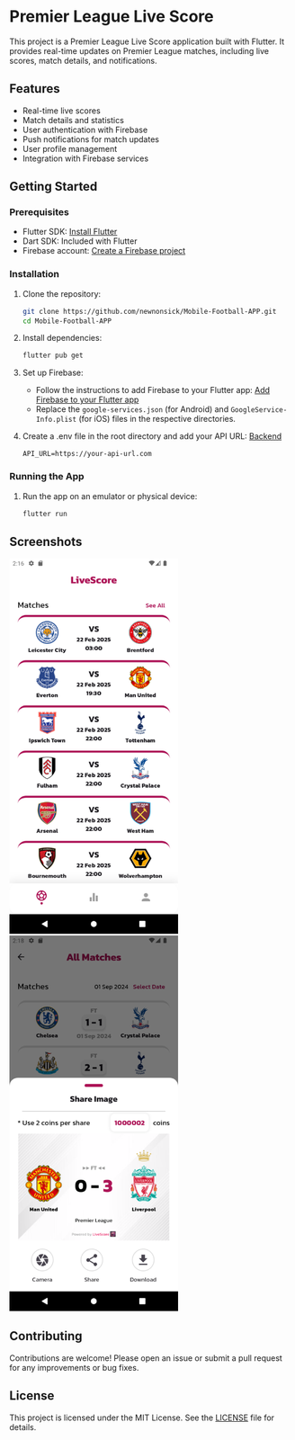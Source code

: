
# Premier League Live Score

This project is a Premier League Live Score application built with Flutter. It provides real-time updates on Premier League matches, including live scores, match details, and notifications.

## Features

- Real-time live scores
- Match details and statistics
- User authentication with Firebase
- Push notifications for match updates
- User profile management
- Integration with Firebase services

## Getting Started

### Prerequisites

- Flutter SDK: [Install Flutter](https://flutter.dev/docs/get-started/install)
- Dart SDK: Included with Flutter
- Firebase account: [Create a Firebase project](https://firebase.google.com/)

### Installation

1. Clone the repository:
   ```sh
   git clone https://github.com/newnonsick/Mobile-Football-APP.git
   cd Mobile-Football-APP
   ```

2. Install dependencies:
   ```sh
   flutter pub get
   ```

3. Set up Firebase:
   - Follow the instructions to add Firebase to your Flutter app: [Add Firebase to your Flutter app](https://firebase.google.com/docs/flutter/setup)
   - Replace the `google-services.json` (for Android) and `GoogleService-Info.plist` (for iOS) files in the respective directories.

4. Create a .env file in the root directory and add your API URL: [Backend](https://github.com/newnonsick/Football-APP-Backend)
   ```env
   API_URL=https://your-api-url.com
   ```

### Running the App

1. Run the app on an emulator or physical device:
   ```sh
   flutter run
   ```

## Screenshots

<img src="Preview1.png" alt="Preview 1" width="300">
<img src="Preview2.png" alt="Preview 2" width="300">

## Contributing

Contributions are welcome! Please open an issue or submit a pull request for any improvements or bug fixes.

## License

This project is licensed under the MIT License. See the [LICENSE](LICENSE) file for details.